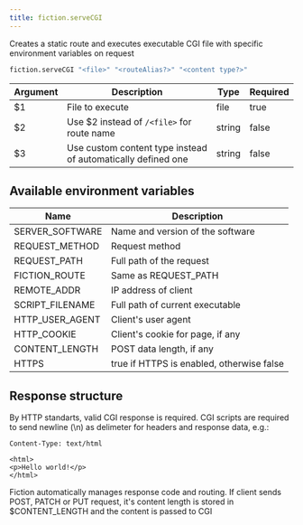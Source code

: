 ```yaml
---
title: fiction.serveCGI
---
```

Creates a static route and executes executable CGI file with specific environment variables on request

```sh
fiction.serveCGI "<file>" "<routeAlias?>" "<content type?>"
```

| Argument | Description | Type | Required |
| --- | --- | --- | --- |
| $1 | File to execute | file | true |
| $2 | Use $2 instead of `/<file>` for route name | string | false |
| $3 | Use custom content type instead of automatically defined one | string | false |

## Available environment variables
| Name | Description |
| --- | --- |
| SERVER_SOFTWARE | Name and version of the software |
| REQUEST_METHOD | Request method |
| REQUEST_PATH | Full path of the request |
| FICTION_ROUTE | Same as REQUEST_PATH |
| REMOTE_ADDR | IP address of client |
| SCRIPT_FILENAME | Full path of current executable |
| HTTP_USER_AGENT | Client's user agent |
| HTTP_COOKIE | Client's cookie for page, if any |
| CONTENT_LENGTH | POST data length, if any |
| HTTPS | true if HTTPS is enabled, otherwise false |

## Response structure
By HTTP standarts, valid CGI response is required. CGI scripts are required to send newline (\n) as delimeter for headers and response data, e.g.:

```
Content-Type: text/html

<html>
<p>Hello world!</p>
</html>
```

Fiction automatically manages response code and routing. If client sends POST, PATCH or PUT request, it's content length is stored in $CONTENT_LENGTH and the content is passed to CGI

